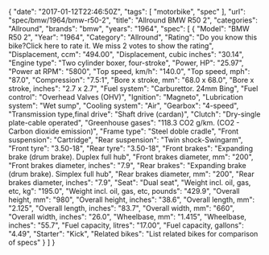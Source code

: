{
    "date": "2017-01-12T22:46:50Z",
    "tags": [
        "motorbike",
        "spec"
    ],
    "url": "spec\/bmw\/1964\/bmw-r50-2",
    "title": "Allround BMW R50 2",
    "categories": "Allround",
    "brands": "bmw",
    "years": "1964",
    "spec": [
        {
            "Model": "BMW R50 2",
            "Year": "1964",
            "Category": "Allround",
            "Rating": "Do you know this bike?Click here to rate it. We miss 2 votes to show the rating",
            "Displacement, ccm": "494.00",
            "Displacement, cubic inches": "30.14",
            "Engine type": "Two cylinder boxer, four-stroke",
            "Power, HP": "25.97",
            "Power at RPM": "5800",
            "Top speed, km\/h": "140.0",
            "Top speed, mph": "87.0",
            "Compression": "7.5:1",
            "Bore x stroke, mm": "68.0 x 68.0",
            "Bore x stroke, inches": "2.7 x 2.7",
            "Fuel system": "Carburettor. 24mm Bing",
            "Fuel control": "Overhead Valves (OHV)",
            "Ignition": "Magneto",
            "Lubrication system": "Wet sump",
            "Cooling system": "Air",
            "Gearbox": "4-speed",
            "Transmission type,final drive": "Shaft drive (cardan)",
            "Clutch": "Dry-single plate-cable operated",
            "Greenhouse gases": "118.3 CO2 g\/km. (CO2 - Carbon dioxide emission)",
            "Frame type": "Steel doble cradle",
            "Front suspension": "Cartridge",
            "Rear suspension": "Twin shock-Swingarm",
            "Front tyre": "3.50-18",
            "Rear tyre": "3.50-18",
            "Front brakes": "Expanding brake (drum brake). Duplex full hub",
            "Front brakes diameter, mm": "200",
            "Front brakes diameter, inches": "7.9",
            "Rear brakes": "Expanding brake (drum brake). Simplex full hub",
            "Rear brakes diameter, mm": "200",
            "Rear brakes diameter, inches": "7.9",
            "Seat": "Dual seat",
            "Weight incl. oil, gas, etc, kg": "195.0",
            "Weight incl. oil, gas, etc, pounds": "429.9",
            "Overall height, mm": "980",
            "Overall height, inches": "38.6",
            "Overall length, mm": "2.125",
            "Overall length, inches": "83.7",
            "Overall width, mm": "660",
            "Overall width, inches": "26.0",
            "Wheelbase, mm": "1.415",
            "Wheelbase, inches": "55.7",
            "Fuel capacity, litres": "17.00",
            "Fuel capacity, gallons": "4.49",
            "Starter": "Kick",
            "Related bikes": "List related bikes for comparison of specs"
        }
    ]
}